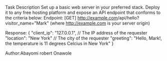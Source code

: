 Task Description
Set up a basic web server in your preferred stack. Deploy it to any free hosting platform and expose an API endpoint that conforms to the criteria below:
Endpoint: [GET] <http://example.com>/api/hello?visitor_name="Mark" (where <http://example.com> is your server origin)

Response:
{
  "client_ip": "127.0.0.1", // The IP address of the requester
  "location": "New York" // The city of the requester
  "greeting": "Hello, Mark!, the temperature is 11 degrees Celcius in New York"
}

Author:Abayomi robert Onawole
